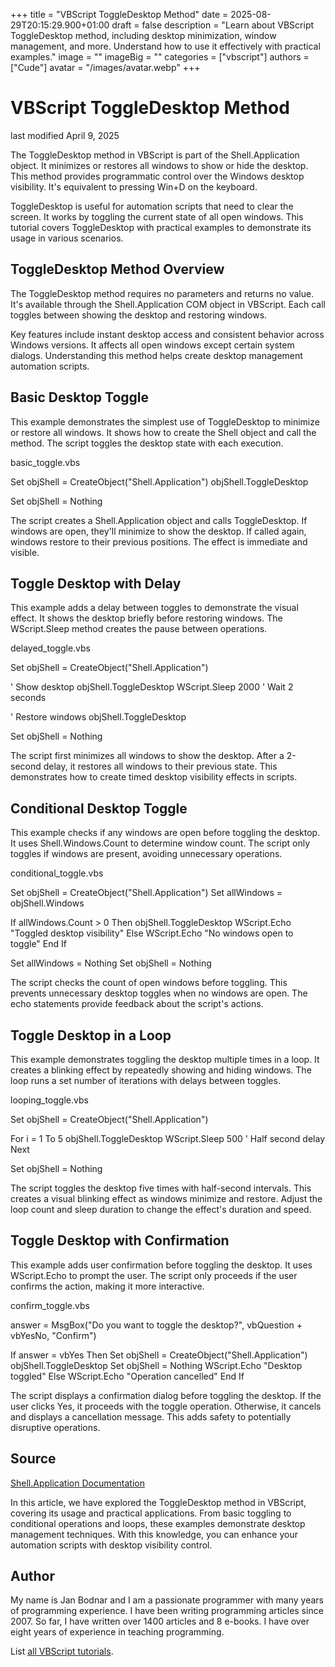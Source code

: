 +++
title = "VBScript ToggleDesktop Method"
date = 2025-08-29T20:15:29.900+01:00
draft = false
description = "Learn about VBScript ToggleDesktop method, including desktop minimization, window management, and more. Understand how to use it effectively with practical examples."
image = ""
imageBig = ""
categories = ["vbscript"]
authors = ["Cude"]
avatar = "/images/avatar.webp"
+++

# VBScript ToggleDesktop Method

last modified April 9, 2025

The ToggleDesktop method in VBScript is part of the
Shell.Application object. It minimizes or restores all windows to
show or hide the desktop. This method provides programmatic control over the
Windows desktop visibility. It's equivalent to pressing Win+D on the keyboard.

ToggleDesktop is useful for automation scripts that need to clear
the screen. It works by toggling the current state of all open windows. This
tutorial covers ToggleDesktop with practical examples to demonstrate
its usage in various scenarios.

## ToggleDesktop Method Overview

The ToggleDesktop method requires no parameters and returns no
value. It's available through the Shell.Application COM object in
VBScript. Each call toggles between showing the desktop and restoring windows.

Key features include instant desktop access and consistent behavior across
Windows versions. It affects all open windows except certain system dialogs.
Understanding this method helps create desktop management automation scripts.

## Basic Desktop Toggle

This example demonstrates the simplest use of ToggleDesktop to
minimize or restore all windows. It shows how to create the Shell object and
call the method. The script toggles the desktop state with each execution.

basic_toggle.vbs
  

Set objShell = CreateObject("Shell.Application")
objShell.ToggleDesktop

Set objShell = Nothing

The script creates a Shell.Application object and calls
ToggleDesktop. If windows are open, they'll minimize to show the
desktop. If called again, windows restore to their previous positions. The
effect is immediate and visible.

## Toggle Desktop with Delay

This example adds a delay between toggles to demonstrate the visual effect. It
shows the desktop briefly before restoring windows. The WScript.Sleep
method creates the pause between operations.

delayed_toggle.vbs
  

Set objShell = CreateObject("Shell.Application")

' Show desktop
objShell.ToggleDesktop
WScript.Sleep 2000 ' Wait 2 seconds

' Restore windows
objShell.ToggleDesktop

Set objShell = Nothing

The script first minimizes all windows to show the desktop. After a 2-second
delay, it restores all windows to their previous state. This demonstrates how
to create timed desktop visibility effects in scripts.

## Conditional Desktop Toggle

This example checks if any windows are open before toggling the desktop. It uses
Shell.Windows.Count to determine window count. The script only
toggles if windows are present, avoiding unnecessary operations.

conditional_toggle.vbs
  

Set objShell = CreateObject("Shell.Application")
Set allWindows = objShell.Windows

If allWindows.Count &gt; 0 Then
    objShell.ToggleDesktop
    WScript.Echo "Toggled desktop visibility"
Else
    WScript.Echo "No windows open to toggle"
End If

Set allWindows = Nothing
Set objShell = Nothing

The script checks the count of open windows before toggling. This prevents
unnecessary desktop toggles when no windows are open. The echo statements
provide feedback about the script's actions.

## Toggle Desktop in a Loop

This example demonstrates toggling the desktop multiple times in a loop. It
creates a blinking effect by repeatedly showing and hiding windows. The loop
runs a set number of iterations with delays between toggles.

looping_toggle.vbs
  

Set objShell = CreateObject("Shell.Application")

For i = 1 To 5
    objShell.ToggleDesktop
    WScript.Sleep 500 ' Half second delay
Next

Set objShell = Nothing

The script toggles the desktop five times with half-second intervals. This
creates a visual blinking effect as windows minimize and restore. Adjust the
loop count and sleep duration to change the effect's duration and speed.

## Toggle Desktop with Confirmation

This example adds user confirmation before toggling the desktop. It uses
WScript.Echo to prompt the user. The script only proceeds if the
user confirms the action, making it more interactive.

confirm_toggle.vbs
  

answer = MsgBox("Do you want to toggle the desktop?", vbQuestion + vbYesNo, "Confirm")

If answer = vbYes Then
    Set objShell = CreateObject("Shell.Application")
    objShell.ToggleDesktop
    Set objShell = Nothing
    WScript.Echo "Desktop toggled"
Else
    WScript.Echo "Operation cancelled"
End If

The script displays a confirmation dialog before toggling the desktop. If the
user clicks Yes, it proceeds with the toggle operation. Otherwise, it cancels
and displays a cancellation message. This adds safety to potentially disruptive
operations.

## Source

[Shell.Application Documentation](https://learn.microsoft.com/en-us/windows/win32/shell/shell)

In this article, we have explored the ToggleDesktop method in
VBScript, covering its usage and practical applications. From basic toggling to
conditional operations and loops, these examples demonstrate desktop management
techniques. With this knowledge, you can enhance your automation scripts with
desktop visibility control.

## Author

My name is Jan Bodnar and I am a passionate programmer with many years of
programming experience. I have been writing programming articles since 2007. So
far, I have written over 1400 articles and 8 e-books. I have over eight years of
experience in teaching programming.

List [all VBScript tutorials](/vbscript/).